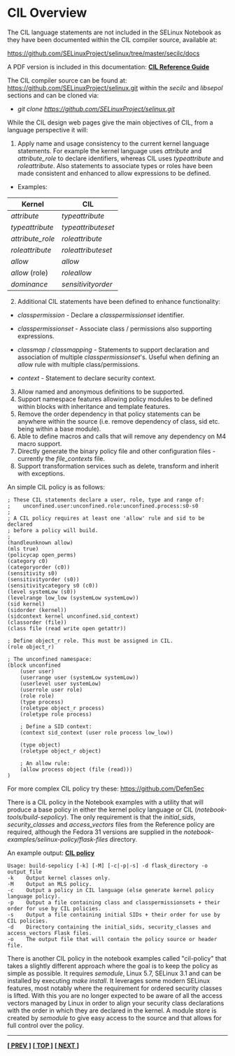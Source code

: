 # CIL Overview

The CIL language statements are not included in the SELinux Notebook as they
have been documented within the CIL compiler source, available at:

<https://github.com/SELinuxProject/selinux/tree/master/secilc/docs>

A PDF version is included in this documentation:
[**CIL Reference Guide**](notebook-examples/selinux-policy/cil/CIL_Reference_Guide.pdf)

The CIL compiler source can be found at:
<https://github.com/SELinuxProject/selinux.git> within the *secilc* and
*libsepol* sections and can be cloned via:
-    *git clone https://github.com/SELinuxProject/selinux.git*

While the CIL design web pages give the main objectives of CIL, from a
language perspective it will:

1.  Apply name and usage consistency to the current kernel language
    statements. For example the kernel language uses *attribute* and
    *attribute_role* to declare identifiers, whereas CIL uses
    *typeattribute* and *roleattribute*. Also statements to associate
    types or roles have been made consistent and enhanced to allow
    expressions to be defined.

-   Examples:

|    Kernel        |      CIL           |
| ---------------- | ------------------ |
| *attribute*      | *typeattribute*    |
| *typeattribute*  | *typeattributeset* |
| *attribute_role* | *roleattribute*    |
| *roleattribute*  | *roleattributeset* |
| *allow*          | *allow*            |
| *allow* (role)   | *roleallow*        |
| *dominance*      | *sensitivityorder* |


2.  Additional CIL statements have been defined to enhance
    functionality:

-   *classpermission* - Declare a *classpermissionset* identifier.

-   *classpermissionset* - Associate class / permissions also supporting
expressions.

-   *classmap* / *classmapping* - Statements to support declaration and
association of multiple *classpermissionset*'s. Useful when defining an
*allow* rule with multiple class/permissions.

-   *context* - Statement to declare security context.

3.  Allow named and anonymous definitions to be supported.
4.  Support namespace features allowing policy modules to be defined
    within blocks with inheritance and template features.
5.  Remove the order dependency in that policy statements can be
    anywhere within the source (i.e. remove dependency of class, sid
    etc. being within a base module).
6.  Able to define macros and calls that will remove any dependency on
    M4 macro support.
7.  Directly generate the binary policy file and other configuration
    files - currently the *file_contexts* file.
8.  Support transformation services such as delete, transform and
    inherit with exceptions.

An simple CIL policy is as follows:

```
; These CIL statements declare a user, role, type and range of:
;    unconfined.user:unconfined.role:unconfined.process:s0-s0
;
; A CIL policy requires at least one 'allow' rule and sid to be declared
; before a policy will build.
;
(handleunknown allow)
(mls true)
(policycap open_perms)
(category c0)
(categoryorder (c0))
(sensitivity s0)
(sensitivityorder (s0))
(sensitivitycategory s0 (c0))
(level systemLow (s0))
(levelrange low_low (systemLow systemLow))
(sid kernel)
(sidorder (kernel))
(sidcontext kernel unconfined.sid_context)
(classorder (file))
(class file (read write open getattr))

; Define object_r role. This must be assigned in CIL.
(role object_r)

; The unconfined namespace:
(block unconfined
	(user user)
	(userrange user (systemLow systemLow))
	(userlevel user systemLow)
	(userrole user role)
	(role role)
	(type process)
	(roletype object_r process)
	(roletype role process)

	; Define a SID context:
	(context sid_context (user role process low_low))

	(type object)
	(roletype object_r object)

	; An allow rule:
	(allow process object (file (read)))
)
```

For more complex CIL policy try these: <https://github.com/DefenSec>

There is a CIL policy in the Notebook examples with a utility
that will produce a base policy in either the kernel policy language or
CIL (*notebook-tools/build-sepolicy*). The only requirement is that the
*initial_sids*, *security_classes* and *access_vectors* files from
the Reference policy are required, although the Fedora 31 versions are
supplied in the *notebook-examples/selinux-policy/flask-files* directory.

An example output:
[**CIL policy**](./notebook-examples/selinux-policy/cil/cil-nb-policy.txt)

```
Usage: build-sepolicy [-k] [-M] [-c|-p|-s] -d flask_directory -o output_file
-k    Output kernel classes only.
-M    Output an MLS policy.
-c    Output a policy in CIL language (else generate kernel policy language policy).
-p    Output a file containing class and classpermissionsets + their order for use by CIL policies.
-s    Output a file containing initial SIDs + their order for use by CIL policies.
-d    Directory containing the initial_sids, security_classes and access_vectors Flask files.
-o    The output file that will contain the policy source or header file.
```
There is another CIL policy in the notebook examples called
"cil-policy" that takes a slightly different approach where the goal
is to keep the policy as simple as possible. It requires *semodule*,
Linux 5.7, SELinux 3.1 and can be installed by executing
*make install*. It leverages some modern SELinux features, most
notably where the requirement for ordered security classes is lifted.
With this you are no longer expected to be aware of all the access
vectors managed by Linux in order to align your security class
declarations with the order in which they are declared in the kernel.
A module store is created by *semodule* to give easy access to the
source and that allows for full control over the policy.


<!-- %CUTHERE% -->

---
**[[ PREV ]](policy_languages.md)** **[[ TOP ]](#)** **[[ NEXT ]](kernel_policy_language.md)**
